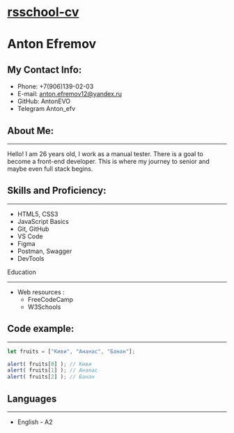 [rsschool-cv](https://github.com/AntonEVO/rsschool-cv)
============
# Anton Efremov

## My Contact Info:

* Phone: +7(906)139-02-03
* E-mail: anton.efremov12@yandex.ru
* GitHub: AntonEVO
* Telegram Anton_efv

## About Me:
***
Hello! I am 26 years old, I work as a manual tester. There is a goal to become a front-end developer.
This is where my journey to senior and maybe even full stack begins.

## Skills and Proficiency:
***

* HTML5, CSS3
* JavaScript Basics
* Git, GitHub
* VS Code
* Figma
* Postman, Swagger
* DevTools

Education
***
 * Web resources :
      + FreeCodeCamp
      + W3Schools

## Code example:
***

```javascript
let fruits = ["Киви", "Ананас", "Банан"];

alert( fruits[0] ); // Киви
alert( fruits[1] ); // Ананас
alert( fruits[2] ); // Банан
```

## Languages
***
* English - A2
